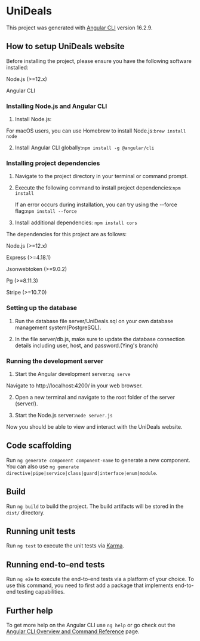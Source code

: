 # UniDeals

This project was generated with [Angular CLI](https://github.com/angular/angular-cli) version 16.2.9.

## How to setup UniDeals website

Before installing the project, please ensure you have the following software installed:

Node.js (>=12.x)

Angular CLI

### Installing Node.js and Angular CLI
1. Install Node.js:

For macOS users, you can use Homebrew to install Node.js:`brew install node`

2. Install Angular CLI globally:`npm install -g @angular/cli`

### Installing project dependencies

1. Navigate to the project directory in your terminal or command prompt.

2. Execute the following command to install project dependencies:`npm install`

   If an error occurs during installation, you can try using the --force flag:`npm install --force`

3. Install additional dependencies: `npm install cors`

The dependencies for this project are as follows:

Node.js (>=12.x)

Express (>=4.18.1)

Jsonwebtoken (>=9.0.2)

Pg (>=8.11.3)

Stripe (>=10.7.0)

### Setting up the database

1. Run the database file server/UniDeals.sql on your own database management system(PostgreSQL).
  
3. In the file server/db.js, make sure to update the database connection details including user, host, and password.(Ying's branch)

### Running the development server

1. Start the Angular development server:`ng serve`

Navigate to http://localhost:4200/ in your web browser.

2. Open a new terminal and navigate to the root folder of the server (server/).

3. Start the Node.js server:`node server.js`


Now you should be able to view and interact with the UniDeals website.


## Code scaffolding

Run `ng generate component component-name` to generate a new component. You can also use `ng generate directive|pipe|service|class|guard|interface|enum|module`.

## Build

Run `ng build` to build the project. The build artifacts will be stored in the `dist/` directory.

## Running unit tests

Run `ng test` to execute the unit tests via [Karma](https://karma-runner.github.io).

## Running end-to-end tests

Run `ng e2e` to execute the end-to-end tests via a platform of your choice. To use this command, you need to first add a package that implements end-to-end testing capabilities.

## Further help

To get more help on the Angular CLI use `ng help` or go check out the [Angular CLI Overview and Command Reference](https://angular.io/cli) page.
